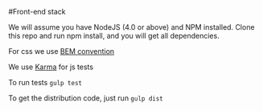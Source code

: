 #Front-end stack

We will assume you have NodeJS (4.0 or above) and NPM installed.
Clone this repo and run npm install, and you will get all dependencies.

For css we use [BEM convention](http://getbem.com/)

We use [Karma](https://karma-runner.github.io) for js tests 

To run tests `gulp test`

To get the distribution code, just run `gulp dist`